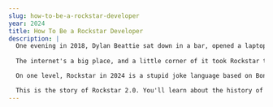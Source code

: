 ```yaml
---
slug: how-to-be-a-rockstar-developer
year: 2024
title: How To Be a Rockstar Developer
description: |
  One evening in 2018, Dylan Beattie sat down in a bar, opened a laptop, and wrote a joke: a parody specification for Rockstar, a programming language based on the lyrics to 1980s power ballads. The joke was supposed to end there: a single Markdown file that folks would read, maybe laugh a bit, and then get on with their lives... well, that's not quite how it worked out.
  
  The internet's a big place, and a little corner of it took Rockstar to their hearts: they found it, they loved it - and then they implemented it. Six years on, Rockstar has shown up in the most unlikely places, from Classic Rock magazine, to Advent of Code, to Carnegie Mellon University and MIT - and each time, it attracts a new wave of aspiring Rockstar developers, with questions about how it works, and suggestions about how to make it better. And so, one evening in 2024, Dylan sat down in another bar, opened another laptop, and wrote another joke: "Rockstar 2.0: The Difficult Second Album".

  On one level, Rockstar in 2024 is a stupid joke language based on Bon Jovi songs. On another level, it's packed with things that would have been impossible even just a few years ago: a project that combines .NET, C#, JavaScript, browser APIs, and web assembly, building on decades of research in parser engineering and asynchronous application development. And yes, it's still based on Bon Jovi songs.

  This is the story of Rockstar 2.0. You'll learn about the history of esoteric programming languages, from INTERCAL, to Piet, to the researcher who taught Perl to speak Latin. You'll learn what's involved in creating an entirely new programming language. You'll see a lot of cool tech, you'll marvel at just how much engineering can go into one joke, and who knows - you might even qualify as a Certified Rockstar 2.0 Developer.
--- 
```

